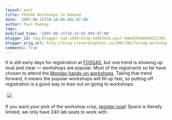 ```yaml
---
layout: post
title: FOSS4G Workshops in Demand
date: '2007-06-15T10:18:00.001-07:00'
author: Paul Ramsey
tags: 
modified_time: '2007-06-15T10:25:55.993-07:00'
blogger_id: tag:blogger.com,1999:blog-14903426.post-946459340694521301
blogger_orig_url: http://blog.cleverelephant.ca/2007/06/foss4g-workshops-in-demand.html
comments: True
---
```


It is still early days for registration at [FOSS4G](http://2007.foss4g.org/), but one trend is showing up loud and clear &mdash; workshops are popular. Most of the registrants so far have chosen to attend the [Monday hands-on workshops](http://2007.foss4g.org/workshops/). Taking that trend forward, it means the popular workshops will fill up fast, so putting off registration is a good way to lose out on going to workshops.

[<img src="http://postgis.refractions.net/img/foss4g.gif" hspace="5" vspace="5" border="0" />](http://2007.foss4g.org/)

If you want your pick of the workshop crop, [register now](http://2007.foss4g.org/register/)! Space is literally limited, we only have 240 lab seats to work with.